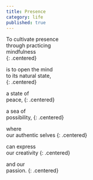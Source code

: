 ```yaml
---
title: Presence
category: life
published: true
---
```


To cultivate presence    
through practicing    
mindfulness  
{: .centered}

is to open the mind  
to its natural state,  
{: .centered}

a state of  
peace,
{: .centered}

a sea of  
possibility,
{: .centered}

where  
our authentic selves
{: .centered}

can express  
our creativity
{: .centered}

and our  
passion.
{: .centered}
